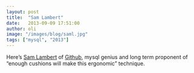 ```yaml
---
layout: post
title:  "Sam Lambert"
date:   2013-09-09 17:51:00
author: oli
image: "/images/blog/saml.jpg"
tags: ["mysql", "2013"]
---
```

Here’s [Sam Lambert](https://twitter.com/isamlambert) of [Github](https://github.com), mysql genius and long term proponent of “enough cushions will make this ergonomic” technique. 
